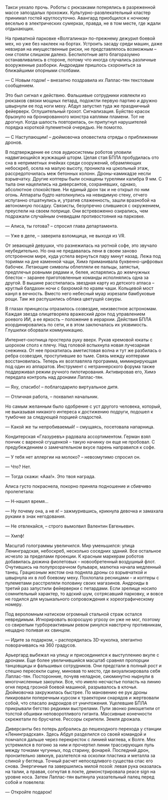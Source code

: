 Такси уехало прочь. Роботы с рюкзаками потерялись в разреженной массе запоздалых прохожих. Культурно-развлекательный кластер принимал гостей круглосуточно. Авангард приобщился к ночному веселью в электрических сумерках, правда, не в том месте, где ждали отдыхающих.

На приватной парковке «Волгалинка» по-прежнему дежурил боевой мех, но уже без наклеек на бортах. Устроить засаду среди машин, даже невзирая на имущественные риски, не представлялось возможным – они стояли слишком далеко. Беспилотные авто благоразумно останавливались в стороне, потому что иногда случались различные вооруженные разборки. Андроидам пришлось схорониться за ближайшими опорными столбами.

— С Новым годом! – внезапно поздравила их Лаплас-тян текстовым сообщением.   
  
Это был сигнал к действию. Фальшивые сотрудники извлекли из рюкзаков связки мощных петард, подожгли первую партию и дружно швырнули ее под ноги меху. Абдул запустил туда же праздничный фейерверк. Оглушительный грохот. Сигнализация. Буйство красок брызнуло на бронированного монстра каплями пламени. Тот не дрогнул. Когда шалость повторилась, он припугнул нарушителей порядка короткой пулеметной очередью. Не помогло. 

— С Наступающим! – дюймовочка оповестила отряды о приближении дронов.

В подтверждение ее слов аудиосистемы роботов уловили надвигающийся жужжащий шторм. Целая стая БПЛА пробудилась ото сна в неприметных ячейках среди сооружений, обрамляющих небоскреб, осела на малую высоту, проникла на цокольный этаж, рассредоточилась меж бетонных колонн. Дроны-камикадзе несли взрывчатку. Другие коптеры были оснащены турелями калибра 9 мм. С тыла они нацелились на диверсантов, сохранявших, однако, абсолютное спокойствие. Ни единый дрон так и не открыл по ним огонь. Аппараты будто натолкнулись на невидимую стену, отчего испуганно отшатнулись и, утратив слаженность, зашли вразнобой на автономную посадку. Связисты, безупречно слившиеся с окружением, преуспели на своем поприще. Они встревоженно озирались, чем подражали случайным очевидцам противостояния на парковке.

— Алиса, ты готова? – спросил глава департамента.

— Уже в деле, – заверила взломщица, не выходя из VR.

От зевающей девушки, что разнежилась на уютной софе, это звучало неубедительно. Но она не предавалась лени в своем заново отстроенном мире, куда успела вернуться пару минут назад. Лежа под ториями на дне каменной чащи, Химэ приманивала буквенно-цифровых бабочек. Летающие символы облепляли ее пальцы, запястья, предплечья ровными рядами и, белея, испарялись до жемчужных блесток – заранее приготовленные команды исполнялись одна за другой. В вышине расстилалась звездная карту из детского атласа – круглый балдахин ночи с бахромой по краям чаши. Кольцевой мост канул в вечность. Вместо него небесный муар изрезали бамбуковые рощи. Там же распушились облака цветущей сакуры.

В глазах принцессы отразилось созвездие, неизвестное астрономам. Каждая звезда олицетворяла вражеский дрон под управлением роевого ИИ, а ее яркость – положение в иерархии. Действия БПЛА координировались по сети, и в этом заключалась их уязвимость. Глушилки оборвали коммуникацию. 

Интернет-охотница простерла руку вверх. Рукав кремовой юкаты с шорохом сполз к плечу. Над головой вспыхнула новая лучезарная снежинка. От нее прокатилась аметистовая волна и тут же разбилась о ребра созвездия, проступившие во тьме. Связь между коптерами восстановилась. Теперь их возглавляла программа, мимикрирующая под один из аппаратов. Инструмент с нетраннерского форума также поддерживал режим ручного пилотирования. Активировав его, Химэ передала контроль над дронами Лаплас-тян.

— Яху, спасибо! – поблагодарило виртуальное дитя.

— Отличная работа, – похвалил начальник.

Но самым желанным было одобрение с уст другого человека, который, не выказывая никакого интереса к достижению подруги, подошел к тумбочке за следующей порцией сладостей.

— Какой же ты непробиваемый! – смущаясь, посетовала напарница.

Кондитерская «Глазуревъ» радовала ассортиментом. Герман взял пончик с вареной сгущенкой – такую начинку он еще не пробовал. С предубеждением о замечательном вкусе парень направился к софе.

— У тебя нет аллергии на молоко? – невозмутимо спросил он.
 
— Что? Нет.

— Тогда скажи: «Ааа!». Это твоя награда.

Алиса густо покраснела, покорно приняла подношение и сбивчиво пролепетала:

— Н-нашел время...

— Ну почему она, а не я! – зажмурившись, крикнула девочка и замахала руками в знак негодования.

— Не отвлекайся, – строго вымолвил Валентин Евгеньевич.

— Хмпф!

Масштаб голограммы увеличился. Мир уменьшился: улица Ленинградская, небоскреб, несколько соседних зданий. Все остальное исчезло за пределами проекции. К красным маркерам роботов добавилась дюжина фиолетовых – новообретенный воздушный флот. Очутившись на полупрозрачном бульваре, малютка начала медленный танец. Грациозным жестом она подняла дроны со взрывчаткой и швырнула их в лоб боевому меху. Похлопала ресницами – и коптеры с пулеметами расстреляли половину своих магазинов. Андроиды в третий раз запустили фейерверки с петардами. Если зрелище носило сомнительный характер, то адский шум, сотрясавший парковку, и вовсе не годился для музыкального сопровождения к хореографическому номеру.

Под вероломным натиском огромный стальной страж остался невредимым. Игнорировать возросшую угрозу он уже не мог, поэтому со свирепым турбореактивным ревом ринулся навстречу противникам, нещадно поливая их свинцом.   

— Идите за подарком, – распорядилась 3D-куколка, элегантно поворачиваясь на 360 градусов.

Арьергард выбежал на улицу и присоединился к выступлению вкупе с дронами. Еще более увеличившийся масштаб сравнял пропорции танцовщицы и фальшивых сотрудников. Они предстали в полный рост и спешно пересекли сцену, миновав то место, где визуализировала себя Лаплас-тян. Посторонние, почуяв неладное, сиюминутно нырнули в многочисленные закоулки. Все, что имело несчастье попасть на линию огня перед грозной боевой машиной, разрывалось в клочья. Дюймовочка закружилась быстрее. По мановению ее рук дроны пикировали поперечным курсом к траектории снарядов и жертвовали собой, что спасало андроидов от уничтожения. Уцелевшие БПЛА прикрывали бегство редкими выстрелами. Пули звонко рикошетили от толстой обшивки неповоротливого гиганта. Массивные конечности скрежетали по брусчатке. Рессоры скрипели. Земля дрожала. 

Диверсанты без потерь добрались до пешеходного перехода у станции «Ленинградская». Здесь Абдул разделился со своей командой и помчался дальше через перекресток с линией маглева, к Волге. Мех устремился в погоню за ним и прочертил линии трассирующих пуль между точками чугунных, под старину, фонарей. Последний дрон, пронзительно звякнув, разлетелся на осколки пластика и металла за спиной у беглеца. Точный расчет непоседливого существа спас его снова. Энергичные па завершились милой позой: левая рука оказалась на талии, а правая, согнутая в локте, демонстрировала peace sign на уровне носа. Затем Лаплас-тян вытянула указательный палец перед собой и повелела:

— Откройте подарок!